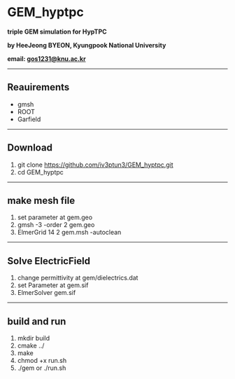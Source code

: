 # GEM_hyptpc
**triple GEM simulation for HypTPC**

**by HeeJeong BYEON, Kyungpook National University**

**email: gos1231@knu.ac.kr**

---
## Reauirements
- gmsh
- ROOT
- Garfield

---
## Download
1. git clone https://github.com/iv3ptun3/GEM_hyptpc.git
2. cd GEM_hyptpc

---
## make mesh file
1. set parameter at gem.geo
2. gmsh -3 -order 2 gem.geo
3. ElmerGrid 14 2 gem.msh -autoclean

---
## Solve ElectricField
1. change permittivity at gem/dielectrics.dat
2. set Parameter at gem.sif
3. ElmerSolver gem.sif

---
## build and run
1. mkdir build
2. cmake ../
3. make
4. chmod +x run.sh
5. ./gem or ./run.sh
